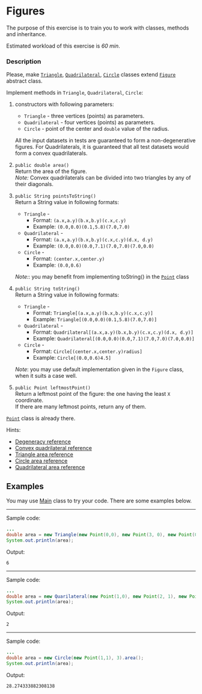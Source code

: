 # Figures

The purpose of this exercise is to train you to work with classes, methods and inheritance.

Estimated workload of this exercise is _60 min_.

### Description
Please, make [`Triangle`](Triangle.java),
[`Quadrilateral`](Quadrilateral.java),
[`Circle`](Circle.java) classes
extend [`Figure`](Figure.java) abstract class.

Implement methods in `Triangle`, `Quadrilateral`, `Circle`:

1. constructors with following parameters:
    * `Triangle` - three vertices (points) as parameters.
    * `Quadrilateral` - four vertices (points) as parameters.
    * `Circle` - point of the center and `double` value of the radius.
   
    All the input datasets in tests are guaranteed to form a non-degenerative figures.
    For Quadrilaterals, it is guaranteed that all test datasets would form a convex quadrilaterals.

1. `public double area()`\
    Return the area of the figure.\
    *Note:* Convex quadrilaterals can be divided into two triangles by any of their diagonals. 

1. `public String pointsToString()`\
    Return a String value in following formats:
    * `Triangle` - 
        * Format: `(a.x,a.y)(b.x,b.y)(c.x,c.y)`
        * Example: `(0.0,0.0)(0.1,5.8)(7.0,7.0)`    
    * `Quadrilateral` - 
        * Format: `(a.x,a.y)(b.x,b.y)(c.x,c.y)(d.x, d.y)`
        * Example: `(0.0,0.0)(0.0,7.1)(7.0,7.0)(7.0,0.0)`    
    * `Circle` - 
        * Format: `(center.x,center.y)`
        * Example: `(0.0,0.6)`
        
    *Note:*: you may benefit from implementing toString() in the [`Point`](Point.java) class

1. `public String toString()`\
    Return a String value in following formats:
    * `Triangle` - 
        * Format: `Triangle[(a.x,a.y)(b.x,b.y)(c.x,c.y)]`
        * Example: `Triangle[(0.0,0.0)(0.1,5.8)(7.0,7.0)]`    
    * `Quadrilateral` - 
        * Format: `Quadrilateral[(a.x,a.y)(b.x,b.y)(c.x,c.y)(d.x, d.y)]`
        * Example: `Quadrilateral[(0.0,0.0)(0.0,7.1)(7.0,7.0)(7.0,0.0)]`    
    * `Circle` - 
        * Format: `Circle[(center.x,center.y)radius]`
        * Example: `Circle[(0.0,0.6)4.5]`
        
    *Note*: you may use default implementation given in the `Figure` class, when it suits a case well.

1. `public Point leftmostPoint()`\
   Return a leftmost point of the figure: the one having the least `X` coordinate.\
   If there are many leftmost points, return any of them. 

[`Point`](Point.java) class is already there.

Hints:
* [Degeneracy reference](https://en.wikipedia.org/wiki/Degeneracy_(mathematics))
* [Convex quadrilateral reference](https://en.wikipedia.org/wiki/Quadrilateral#Convex_quadrilaterals)
* [Triangle area reference](https://en.wikipedia.org/wiki/Triangle#Computing_the_area_of_a_triangle)
* [Circle area reference](https://en.wikipedia.org/wiki/Circle#Area_enclosed)
* [Quadrilateral area reference](https://en.wikipedia.org/wiki/Quadrilateral#Area_of_a_convex_quadrilateral)

## Examples
You may use [Main](src/test/java/com/epam/rd/autotasks/figures/Main.java) class to try your code.
There are some examples below.

---
Sample code:
```java
...
double area = new Triangle(new Point(0,0), new Point(3, 0), new Point(0, 4)).area();
System.out.println(area);
```
Output:
```
6
```

---
Sample code:
```java
...
double area = new Quarilateral(new Point(1,0), new Point(2, 1), new Point(1, 2), new Point(0, 1)).area();
System.out.println(area);
```
Output:
```
2
```

---
Sample code:
```java
...
double area = new Circle(new Point(1,1), 3).area();
System.out.println(area);
```
Output:
```
28.274333882308138
```
